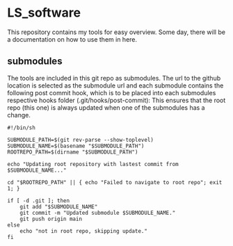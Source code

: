 # LS_software
This repository contains my tools for easy overview.
Some day, there will be a documentation on how to use them in here.

## submodules
The tools are included in this git repo as submodules.
The url to the github location is selected as the submodule url and each submodule contains the following post commit hook, which is to be placed into each submodules respective hooks folder (.git/hooks/post-commit):
This ensures that the root repo (this one) is always updated when one of the submodules has a change.

```
#!/bin/sh

SUBMODULE_PATH=$(git rev-parse --show-toplevel)
SUBMODULE_NAME=$(basename "$SUBMODULE_PATH")
ROOTREPO_PATH=$(dirname "$SUBMODULE_PATH")

echo "Updating root repository with lastest commit from $SUBMODULE_NAME..."

cd "$ROOTREPO_PATH" || { echo "Failed to navigate to root repo"; exit 1; }

if [ -d .git ]; then
    git add "$SUBMODULE_NAME"
    git commit -m "Updated submodule $SUBMODULE_NAME."
    git push origin main
else
    echo "not in root repo, skipping update."
fi
```
```
